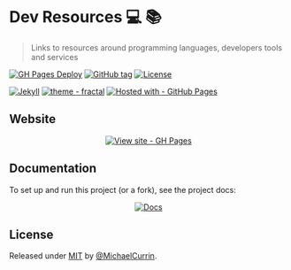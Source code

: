 # Dev Resources 💻 📚
> Links to resources around programming languages, developers tools and services

[![GH Pages Deploy](https://github.com/MichaelCurrin/dev-resources/workflows/GH%20Pages%20Deploy/badge.svg)](https://github.com/MichaelCurrin/dev-resources/actions?query=workflow:"GH+Pages+Deploy")
[![GitHub tag](https://img.shields.io/github/tag/MichaelCurrin/dev-resources?include_prereleases=&sort=semver&color=3218b1)](https://github.com/MichaelCurrin/dev-resources/releases/)
[![License](https://img.shields.io/badge/License-MIT-3218b1)](#license "Go to license section")

[![Jekyll](https://img.shields.io/badge/Jekyll-4-3218b1?logo=jekyll&logoColor=white)](https://jekyllrb.com "Go to Jekyll homepage")
[![theme - fractal](https://img.shields.io/static/v1?label=theme&message=fractal&color=3218b1&logo=github)](https://github.com/MichaelCurrin/fractal)
[![Hosted with - GitHub Pages](https://img.shields.io/badge/Hosted_with-GitHub_Pages-3218b1?logo=github&logoColor=white)](https://pages.github.com/)


## Website

<div align="center">

[![View site - GH Pages](https://img.shields.io/static/v1?label=View+site&message=GH+Pages&color=2ea44f&style=for-the-badge)](https://michaelcurrin.github.io/dev-resources/)

</div>


## Documentation

To set up and run this project (or a fork), see the project docs:

<div align="center">

[![Docs](https://img.shields.io/badge/View-Documentation-3218b1?style=for-the-badge)](/docs/)

</div>


## License

Released under [MIT](/LICENSE) by [@MichaelCurrin](https://github.com/MichaelCurrin).
